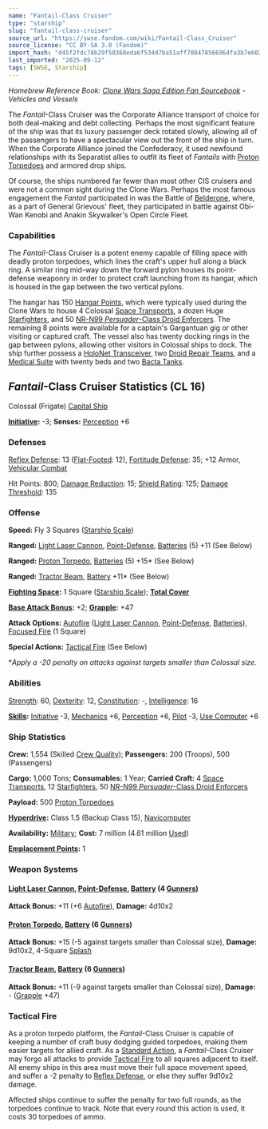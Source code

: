 ```yaml
---
name: "Fantail-Class Cruiser"
type: "starship"
slug: "fantail-class-cruiser"
source_url: "https://swse.fandom.com/wiki/Fantail-Class_Cruiser"
source_license: "CC BY-SA 3.0 (Fandom)"
import_hash: "d45f2fdc78b29f50368eda6f534d7ba51aff708478566964fa3b7e602c239f3a"
last_imported: "2025-09-12"
tags: [SWSE, Starship]
---
```

*Homebrew Reference Book: [Clone Wars Saga Edition Fan Sourcebook](https://swse.fandom.com/wiki/Clone_Wars_Saga_Edition_Fan_Sourcebook) - Vehicles and Vessels*

The *Fantail*-Class Cruiser was the Corporate Alliance transport of choice for both deal-making and debt collecting. Perhaps the most significant feature of the ship was that its luxury passenger deck rotated slowly, allowing all of the passengers to have a spectacular view out the front of the ship in turn. When the Corporate Alliance joined the Confederacy, it used newfound relationships with its Separatist allies to outfit its fleet of *Fantails* with [Proton Torpedoes](https://swse.fandom.com/wiki/Proton_Torpedoes) and armored drop ships.

Of course, the ships numbered far fewer than most other CIS cruisers and were not a common sight during the Clone Wars. Perhaps the most famous engagement the *Fantail* participated in was the Battle of [Belderone](https://swse.fandom.com/wiki/Belderone), where, as a part of General Grievous' fleet, they participated in battle against Obi-Wan Kenobi and Anakin Skywalker's Open Circle Fleet.

### Capabilities
The *Fantail*-Class Cruiser is a potent enemy capable of filling space with deadly proton torpedoes, which lines the craft's upper hull along a black ring. A similar ring mid-way down the forward pylon houses its point-defense weaponry in order to protect craft launching from its hangar, which is housed in the gap between the two vertical pylons.

The hangar has 150 [Hangar Points](https://swse.fandom.com/wiki/Hangar_Points), which were typically used during the Clone Wars to house 4 Colossal [Space Transports](https://swse.fandom.com/wiki/Space_Transports), a dozen Huge [Starfighters](https://swse.fandom.com/wiki/Starfighters), and 50 [NR-N99 *Persuader*-Class Droid Enforcers](https://swse.fandom.com/wiki/NR-N99_Persuader-Class_Droid_Enforcers). The remaining 8 points were available for a captain's Gargantuan gig or other visiting or captured craft. The vessel also has twenty docking rings in the gap between pylons, allowing other visitors in Colossal ships to dock. The ship further possess a [HoloNet Transceiver](https://swse.fandom.com/wiki/HoloNet_Transceiver), two [Droid Repair Teams](https://swse.fandom.com/wiki/Droid_Repair_Teams), and a [Medical Suite](https://swse.fandom.com/wiki/Medical_Suite) with twenty beds and two [Bacta Tanks](https://swse.fandom.com/wiki/Bacta_Tanks).

## *Fantail*-Class Cruiser Statistics (CL 16)
Colossal (Frigate) [Capital Ship](https://swse.fandom.com/wiki/Capital_Ship)

**[Initiative](https://swse.fandom.com/wiki/Initiative):** -3; **Senses:** [Perception](https://swse.fandom.com/wiki/Perception) +6
### Defenses
[Reflex Defense](https://swse.fandom.com/wiki/Reflex_Defense_(Vehicles)): 13 ([Flat-Footed](https://swse.fandom.com/wiki/Flat-Footed): 12), [Fortitude Defense](https://swse.fandom.com/wiki/Fortitude_Defense_(Vehicles)): 35; +12 Armor, [Vehicular Combat](https://swse.fandom.com/wiki/Vehicular_Combat)

Hit Points: 800; [Damage Reduction](https://swse.fandom.com/wiki/Damage_Reduction): 15; [Shield Rating](https://swse.fandom.com/wiki/Shield_Rating): 125; [Damage Threshold](https://swse.fandom.com/wiki/Damage_Threshold_(Vehicles)): 135
### Offense
**Speed:** Fly 3 Squares ([Starship Scale](https://swse.fandom.com/wiki/Starship_Scale))

**Ranged:** [Light Laser Cannon](https://swse.fandom.com/wiki/Light_Laser_Cannon), [Point-Defense](https://swse.fandom.com/wiki/Point-Defense), [Batteries](https://swse.fandom.com/wiki/Weapon_Batteries) (5) +11 (See Below)

**Ranged:** [Proton Torpedo](https://swse.fandom.com/wiki/Proton_Torpedo), [Batteries](https://swse.fandom.com/wiki/Weapon_Batteries) (5) +15* (See Below)

**Ranged:** [Tractor Beam](https://swse.fandom.com/wiki/Tractor_Beam), [Battery](https://swse.fandom.com/wiki/Battery) +11* (See Below)

**[Fighting Space](https://swse.fandom.com/wiki/Fighting_Space):** 1 Square ([Starship Scale](https://swse.fandom.com/wiki/Starship_Scale)); **[Total Cover](https://swse.fandom.com/wiki/Total_Cover)**

**[Base Attack Bonus](https://swse.fandom.com/wiki/Base_Attack_Bonus):** +2; **[Grapple](https://swse.fandom.com/wiki/Grapple):** +47

**Attack Options:** [Autofire](https://swse.fandom.com/wiki/Autofire_(Vehicle_Combat)) ([Light Laser Cannon](https://swse.fandom.com/wiki/Light_Laser_Cannon), [Point-Defense](https://swse.fandom.com/wiki/Point-Defense), [Batteries](https://swse.fandom.com/wiki/Weapon_Batteries)), [Focused Fire](https://swse.fandom.com/wiki/Focused_Fire) (1 Square)

**Special Actions:** [Tactical Fire](https://swse.fandom.com/wiki/Tactical_Fire) (See Below)

**Apply a -20 penalty on attacks against targets smaller than Colossal size.*
### Abilities
[Strength](https://swse.fandom.com/wiki/Strength): 60, [Dexterity](https://swse.fandom.com/wiki/Dexterity): 12, [Constitution](https://swse.fandom.com/wiki/Constitution): -, [Intelligence](https://swse.fandom.com/wiki/Intelligence): 16

**[Skills](https://swse.fandom.com/wiki/Skills):** [Initiative](https://swse.fandom.com/wiki/Initiative) -3, [Mechanics](https://swse.fandom.com/wiki/Mechanics) +6, [Perception](https://swse.fandom.com/wiki/Perception) +6, [Pilot](https://swse.fandom.com/wiki/Pilot) -3, [Use Computer](https://swse.fandom.com/wiki/Use_Computer) +6
### Ship Statistics
**Crew:** 1,554 (Skilled [Crew Quality](https://swse.fandom.com/wiki/Crew_Quality)); **Passengers:** 200 (Troops), 500 (Passengers)

**Cargo:** 1,000 Tons; **Consumables:** 1 Year; **Carried Craft:** 4 [Space Transports](https://swse.fandom.com/wiki/Space_Transports), 12 [Starfighters](https://swse.fandom.com/wiki/Starfighters), 50 [NR-N99 *Persuader*-Class Droid Enforcers](https://swse.fandom.com/wiki/NR-N99_Persuader-Class_Droid_Enforcers)

**Payload:** 500 [Proton Torpedoes](https://swse.fandom.com/wiki/Proton_Torpedoes)

**[Hyperdrive](https://swse.fandom.com/wiki/Hyperdrive):** Class 1.5 (Backup Class 15), [Navicomputer](https://swse.fandom.com/wiki/Navicomputer)

**Availability:** [Military](https://swse.fandom.com/wiki/Military); **Cost:** 7 million (4.61 million [Used](https://swse.fandom.com/wiki/Used))

[**Emplacement Points**](https://swse.fandom.com/wiki/Emplacement_Points)**:** 1
### Weapon Systems
#### **[Light Laser Cannon](https://swse.fandom.com/wiki/Light_Laser_Cannon), [Point-Defense](https://swse.fandom.com/wiki/Point-Defense), [Battery](https://swse.fandom.com/wiki/Battery) (4 [Gunners](https://swse.fandom.com/wiki/Gunners))**
**Attack Bonus:** +11 (+6 [Autofire](https://swse.fandom.com/wiki/Autofire_(Vehicle_Combat))), **Damage:** 4d10x2
#### **[Proton Torpedo](https://swse.fandom.com/wiki/Proton_Torpedo), [Battery](https://swse.fandom.com/wiki/Battery) (6 [Gunners](https://swse.fandom.com/wiki/Gunners))**
**Attack Bonus:** +15 (-5 against targets smaller than Colossal size), **Damage:** 9d10x2, 4-Square [Splash](https://swse.fandom.com/wiki/Splash)
#### **[Tractor Beam](https://swse.fandom.com/wiki/Tractor_Beam), [Battery](https://swse.fandom.com/wiki/Battery) (6 [Gunners](https://swse.fandom.com/wiki/Gunners))**
**Attack Bonus:** +11 (-9 against targets smaller than Colossal size), **Damage:** - ([Grapple](https://swse.fandom.com/wiki/Grapple) +47)
### Tactical Fire
As a proton torpedo platform, the *Fantail*-Class Cruiser is capable of keeping a number of craft busy dodging guided torpedoes, making them easier targets for allied craft. As a [Standard Action](https://swse.fandom.com/wiki/Standard_Action), a *Fantail*-Class Cruiser may forgo all attacks to provide [Tactical Fire](https://swse.fandom.com/wiki/Tactical_Fire) to all squares adjacent to itself. All enemy ships in this area must move their full space movement speed, and suffer a -2 penalty to [Reflex Defense](https://swse.fandom.com/wiki/Reflex_Defense), or else they suffer 9d10x2 damage.

Affected ships continue to suffer the penalty for two full rounds, as the torpedoes continue to track. Note that every round this action is used, it costs 30 torpedoes of ammo.
